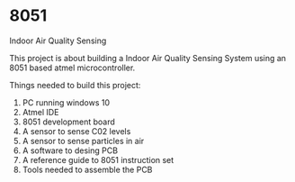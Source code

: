 # 8051
Indoor Air Quality Sensing

This project is about building a Indoor Air Quality Sensing System using an 8051 based atmel microcontroller.

Things needed to build this project:

1. PC running windows 10
2. Atmel IDE
3. 8051 development board
4. A sensor to sense C02 levels
5. A sensor to sense particles in air
6. A software to desing PCB
7. A reference guide to 8051 instruction set
8. Tools needed to assemble the PCB
